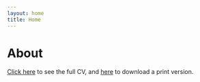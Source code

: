 ```yaml
---
layout: home
title: Home
---
```


# About

[Click here](/cv) to see the full CV, and [here](/cv.pdf) to download a print version. 


